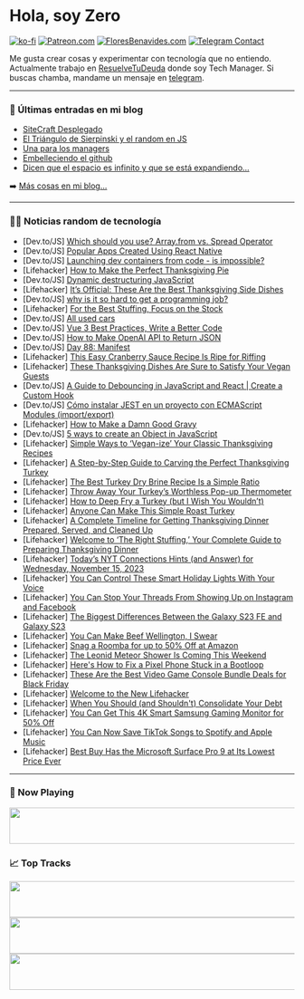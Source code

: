 # Hola, soy Zero

[![ko-fi](https://ko-fi.com/img/githubbutton_sm.svg)](https://ko-fi.com/J3J4N0LUK)
[![Patreon.com](https://img.shields.io/endpoint.svg?url=https%3A%2F%2Fshieldsio-patreon.vercel.app%2Fapi%3Fusername%3Dzerodragon%26type%3Dpatrons&style=for-the-badge)](https://patreon.com/zerodragon)
[![FloresBenavides.com](https://img.shields.io/website?down_message=oops&label=MiBlog&style=for-the-badge&up_message=online&url=https%3A%2F%2Ffloresbenavides.com)](https://floresbenavides.com)
[![Telegram Contact](https://img.shields.io/badge/escr%C3%ADbeme-ZeroDragon-%2326A5E4?style=for-the-badge&logo=telegram)](https://t.me/zerodragon)

Me gusta crear cosas y experimentar con tecnología que no entiendo.
Actualmente trabajo en [ResuelveTuDeuda](http://github.com/resuelve) donde soy Tech Manager.
Si buscas chamba, mandame un mensaje en [telegram](https://t.me/zerodragon).

---

### 📕 Últimas entradas en mi blog
<!-- BLOG-POST-LIST:START -->
- [SiteCraft Desplegado](https://floresbenavides.com/sitecraft-desplegado/)
- [El Triángulo de Sierpinski y el random en JS](https://floresbenavides.com/el-triangulo-de-sierpinski-y-el-random-en-js/)
- [Una para los managers](https://floresbenavides.com/una-para-los-managers/)
- [Embelleciendo el github](https://floresbenavides.com/embelleciendo-el-github/)
- [Dicen que el espacio es infinito y que se está expandiendo…](https://floresbenavides.com/dicen-que-el-espacio-es-infinito-y-que-se-esta-expandiendo/)
<!-- BLOG-POST-LIST:END -->

➡️ [Más cosas en mi blog...](https://floresbenavides.com)

---

### 👨‍💻 Noticias random de tecnología
<!-- TECH-POSTS:START -->
- [Dev.to/JS] [Which should you use? Array.from vs. Spread Operator](https://dev.to/gingerchew/which-should-you-use-arrayfrom-vs-spread-operator-4d6a)
- [Dev.to/JS] [Popular Apps Created Using React Native](https://dev.to/nandinishinduja/popular-apps-created-using-react-native-1oi0)
- [Dev.to/JS] [Launching dev containers from code - is impossible?](https://dev.to/michidk/launching-dev-containers-from-code-is-impossible-3efa)
- [Lifehacker] [How to Make the Perfect Thanksgiving Pie](https://lifehacker.com/how-to-make-perfect-thanksgiving-pie)
- [Dev.to/JS] [Dynamic destructuring JavaScript](https://dev.to/walesgator/dynamic-destructuring-javascript-1b14)
- [Lifehacker] [It’s Official: These Are the Best Thanksgiving Side Dishes](https://lifehacker.com/best-thanksgiving-side-dishes)
- [Dev.to/JS] [why is it so hard to get a programming job?](https://dev.to/rajeshbyreddy95/why-is-it-so-hard-to-get-a-programming-job-52fh)
- [Lifehacker] [For the Best Stuffing, Focus on the Stock](https://lifehacker.com/for-the-best-stuffing-focus-on-the-stock-1850945679)
- [Dev.to/JS] [All used cars](https://dev.to/allusedcars/all-used-cars-5in)
- [Dev.to/JS] [Vue 3 Best Practices, Write a Better Code](https://dev.to/adnanbabakan/vue-3-best-practices-write-a-better-code-2abc)
- [Dev.to/JS] [How to Make OpenAI API to Return JSON](https://dev.to/bolshchikov/how-to-make-openai-api-to-return-json-1hpi)
- [Dev.to/JS] [Day 88: Manifest](https://dev.to/dhrn/day-88-manifest-eo8)
- [Lifehacker] [This Easy Cranberry Sauce Recipe Is Ripe for Riffing](https://lifehacker.com/food-drink/easy-thanksgiving-cranberry-sauce-recipe)
- [Lifehacker] [These Thanksgiving Dishes Are Sure to Satisfy Your Vegan Guests](https://lifehacker.com/9-thanksgiving-dishes-your-vegan-guests-will-love-1848083265)
- [Dev.to/JS] [A Guide to Debouncing in JavaScript and React | Create a Custom Hook](https://dev.to/knirmalkumar/a-guide-to-debouncing-in-javascript-and-react-create-a-custom-hook-4lcf)
- [Dev.to/JS] [Cómo instalar JEST en un proyecto con ECMAScript Modules &lpar;import/export&rpar;](https://dev.to/davichobits/como-instalar-jest-en-un-proyecto-con-ecmascript-modules-importexport-27e0)
- [Lifehacker] [How to Make a Damn Good Gravy](https://lifehacker.com/easy-gravy-recipe-for-thanksgiving)
- [Dev.to/JS] [5 ways to create an Object in JavaScript](https://dev.to/jayanthbabu123/5-ways-to-create-an-object-in-javascript-2g0n)
- [Lifehacker] [Simple Ways to ‘Vegan-ize’ Your Classic Thanksgiving Recipes](https://lifehacker.com/use-these-three-ingredients-to-easily-vegan-ize-your-fa-1848105033)
- [Lifehacker] [A Step-by-Step Guide to Carving the Perfect Thanksgiving Turkey](https://lifehacker.com/food-drink/best-way-to-carve-thanksgiving-turkey)
- [Lifehacker] [The Best Turkey Dry Brine Recipe Is a Simple Ratio](https://lifehacker.com/this-is-how-much-salt-you-need-to-dry-brine-a-turkey-1849770121)
- [Lifehacker] [Throw Away Your Turkey’s Worthless Pop-up Thermometer](https://lifehacker.com/throw-away-your-turkey-s-worthless-pop-up-thermometer-1849774059)
- [Lifehacker] [How to Deep Fry a Turkey &lpar;but I Wish You Wouldn’t&rpar;](https://lifehacker.com/deep-fried-turkey-recipe)
- [Lifehacker] [Anyone Can Make This Simple Roast Turkey](https://lifehacker.com/simple-roast-turkey-recipe)
- [Lifehacker] [A Complete Timeline for Getting Thanksgiving Dinner Prepared, Served, and Cleaned Up](https://lifehacker.com/timeline-for-thanksgiving-dinner-preparation)
- [Lifehacker] [Welcome to ‘The Right Stuffing,’ Your Complete Guide to Preparing Thanksgiving Dinner](https://lifehacker.com/food-drink/thanksgiving-holiday-meal-preparation-guide)
- [Lifehacker] [Today’s NYT Connections Hints &lpar;and Answer&rpar; for Wednesday, November 15, 2023](https://lifehacker.com/preview-today-s-nyt-connections-hints-and-answer-for-wednesda-1851012959)
- [Lifehacker] [You Can Control These Smart Holiday Lights With Your Voice](https://lifehacker.com/tech/govees-smart-holiday-lights-review)
- [Lifehacker] [You Can Stop Your Threads From Showing Up on Instagram and Facebook](https://lifehacker.com/tech/stop-threads-from-posting-instagram-facebook)
- [Lifehacker] [The Biggest Differences Between the Galaxy S23 FE and Galaxy S23](https://lifehacker.com/tech/galaxy-s23-fe-vs-galaxy-s23-comparison)
- [Lifehacker] [You Can Make Beef Wellington, I Swear](https://lifehacker.com/food-drink/beef-wellington-recipe)
- [Lifehacker] [Snag a Roomba for up to 50% Off at Amazon](https://lifehacker.com/home/roomba-sales-black-friday)
- [Lifehacker] [The Leonid Meteor Shower Is Coming This Weekend](https://lifehacker.com/science/leonid-showers-viewing)
- [Lifehacker] [Here&#39;s How to Fix a Pixel Phone Stuck in a Bootloop](https://lifehacker.com/tech/pixel-phone-bootloop-fix)
- [Lifehacker] [These Are the Best Video Game Console Bundle Deals for Black Friday](https://lifehacker.com/entertainment/best-video-game-console-deals-for-black-friday)
- [Lifehacker] [Welcome to the New Lifehacker](https://lifehacker.com/work/welcome-to-the-new-lifehacker)
- [Lifehacker] [When You Should &lpar;and Shouldn&#39;t&rpar; Consolidate Your Debt](https://lifehacker.com/money/the-pros-and-cons-of-debt-consolidation)
- [Lifehacker] [You Can Get This 4K Smart Samsung Gaming Monitor for 50% Off](https://lifehacker.com/you-can-get-this-4k-smart-samsung-gaming-monitor-for-50-1850929682)
- [Lifehacker] [You Can Now Save TikTok Songs to Spotify and Apple Music](https://lifehacker.com/tech/how-to-save-songs-from-tiktok-spotify-apple-music)
- [Lifehacker] [Best Buy Has the Microsoft Surface Pro 9 at Its Lowest Price Ever](https://lifehacker.com/tech/best-buy-surface-pro-9-black-friday-deal)<!-- TECH-POSTS:END -->

---

### 🎵 Now Playing
<a href="https://spotify-now-playing-dun.vercel.app/now-playing?open"><img src="https://spotify-now-playing-dun.vercel.app/now-playing" width="540" height="64"></a>

### 📈 Top Tracks
<a href="https://spotify-now-playing-dun.vercel.app/top-tracks?i=1&open"><img src="https://spotify-now-playing-dun.vercel.app/top-tracks?i=1" width="540" height="64"></a>
<a href="https://spotify-now-playing-dun.vercel.app/top-tracks?i=2&open"><img src="https://spotify-now-playing-dun.vercel.app/top-tracks?i=2" width="540" height="64"></a>
<a href="https://spotify-now-playing-dun.vercel.app/top-tracks?i=3&open"><img src="https://spotify-now-playing-dun.vercel.app/top-tracks?i=3" width="540" height="64"></a>
